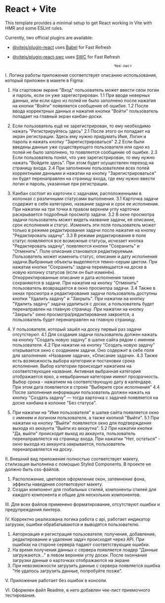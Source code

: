# React + Vite

This template provides a minimal setup to get React working in Vite with HMR and some ESLint rules.

Currently, two official plugins are available:

- [@vitejs/plugin-react](https://github.com/vitejs/vite-plugin-react/blob/main/packages/plugin-react/README.md) uses [Babel](https://babeljs.io/) for Fast Refresh
- [@vitejs/plugin-react-swc](https://github.com/vitejs/vite-plugin-react-swc) uses [SWC](https://swc.rs/) for Fast Refresh

                                                    Чек-лист

I. Логика работы приложения соответствует описанию использования, который приложен в макете в Figma:

1. На стартовом экране "Вход" пользователь может ввести свои логин и пароль, если он уже зарегистрирован.
   1.1 При вводе неверных данных, или если одно из полей не было заполнено после нажатия на кнопки "Войти" появляется сообщение об ошибке.
   1.2 После ввода корректрных данных и нажатия кнопки "Войти" пользователь попадает на главный экран канбан-доски.

2. Если пользователь ещё не зарегистрирован, то ему необходимо нажать "Регистрируйтесь здесь"
   2.1 После этого он попадает на экран регистрации. Здесь ему нужно придумать Имя, Логин и пароль и нажать кнопку "Зарегистрироваться"
   2.2 Если были введены данные уже существующего пользователя или одно из полей не было заполнено, то появляется сообщение об ошибке.
   2.3 Если пользователь понял, что уже зарегистрирован, то ему нужно нажать "Войдите здесь". При этом будет осуществлен переход на страницу входа.
   2.4 При заполнении пользователем всех полей корректными данными и нажатии на кнопку "Зарегистрироваться" он будет перенаправлен на страницу входа, где ему нужно ввести логин и пароль, указанные при регистрации.

3. Канбан состоит из карточек с задачами, расположенными в колонках с различными статусами выполнения.
   3.1 Карточка задачи содержит в себе категорию, название задачи и срок ее исполнения. При нажатии на три точки в правом верхнем углу карточки раскрывается подробный просмотр задачи.
   3.2 В окне просмотра задачи пользователь может видеть название задачи, её описание, срок исполнения и статус. Изменить эти поля пользователь может только в режиме редактирования задачи после нажатия на кнопку "Редактировать задачу".
   3.3 В режиме редактирования в поле статус появляются все возможные статусы, исчезает кнопка "Редактировать задачу", появляются кнопки "Сохранить" и "Отменить". Поле описания становится редактируемым.
   Пользователь может изменить статус, описание и дату исполнения задачи.Выбранные объекты выделяются темно-серым цветом.
   При нажатии кнопки "Сохранить" задача перемещается на доске в новую колонку статусов (если он был изменён). Откорректированные описание и дата исполнения также сохраняются в задаче.
   При нажатии на кнопку "Отменить" пользователь возвращается в окно просмотра задачи.
   3.4 Также в окнах просмотра и редактирования задачи пользователь доступны кнопки "Удалить задачу" и "Закрыть". При нажатии на кнопку "Удалить задачу" задача удалиться с доски, а пользователь будет перенаправлен на главную страницу. При нажатии на кнопку "Закрыть" окно просмотра/редактирования закроется, а пользователь будет перенаправлен на главную страницу.

4. У пользователя, который зашёл на доску первый раз задачи отсутствуют.
   4.1 Для создания задачи пользователь должен нажать на кнопку "Создать новую задачу" в шапке сайта рядом с именем пользователя.
   4.2 При нажатии на кнопку "Создать новую задачу" открывается окно с созданием задачи. Оно содержит в себе поля для заполнения: «Название задачи», «Описание задачи».
   4.3 Также есть возможность выбора категории и постановки срока исполнения. Выбор категории происходит нажатием на соответствующее название. Активная выбранная категория отображается ярко, а невыбранные категории имеют прозрачность.
   Выбор срока - нажатием на соответствующую дату в календаре. При этом дата появляется в строке "Выберите срок исполнения"
   4.4 После заполнения информации пользователь должен нажать на кнопку "Создать задачу" — тогда карточка с задачей появляется на доске канбана в колонке "Без статуса".

5. При нажатии на "Имя пользователя" в шапке сайта появляется окно с именем и логином пользователя, а также кнопкой "Выйти".
   5.1 При нажатии на кнопку "Выйти" появляется окно для подтверждения выхода из аккаунта "Выйти из аккаутна".
   5.2 При нажатии кнопки "Да, выйти" происходит выход из аккаунта, пользователь перенаправляется на страницу входа. При нажатии "Нет, остаться" - окно выхода из аккаунта закрывается, пользователь перенаправляется на доску.

II. Внешний вид приложения полностью соответствует макету, стилизация выполнена с помощью Styled Components. В проекте не должно быть css-файлов.

1. Расположение, цветовое оформление окон, затемнение фона, эффекты наведения соответсвуют макету.
2. Создан компонент для глобальных стилей, компоненты стилей для каждого компонента и общие для нескольких компонентов.

III. Для всех файлов применено форматирование, отсутствуют ошибки и предупреждения линтера.

IV. Корректно реализована логика работа с api, работает индикатор загрузки, ошибки обрабатываются и выводятся пользователю.

1. Авторизация и регистрация пользователя; получение, добавление, редактирование и удаление задач происходит через API. При ошибках на стороне сервера падают соответствующие ошибки.
2. На время получения данных с сервера появляется лоадер "Данные загружаются..." в левом верхнем углу доски. После окончания загрузки данные о карточках отображаются на экране
3. При невозможности загрузить данные с сервера появляется ошибка "Не удалось загрузить данные, попробуйте позже".

V. Приложение работает без ошибок в консоли.

VI. Оформлен файл Readme, в него добавлен чек-лист приемочного тестирования.
